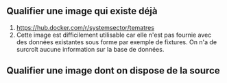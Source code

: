 ## Qualifier une image qui existe déjà

1) https://hub.docker.com/r/systemsector/tematres
2) Cette image est difficilement utilisable car elle n'est pas fournie avec des données existantes sous forme par exemple de fixtures. On n'a de surcroît aucune information sur la base de données.

## Qualifier une image dont on dispose de la source
